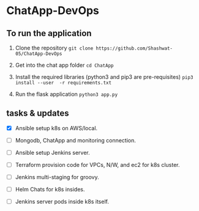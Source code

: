 # ChatApp-DevOps

## To run the application 

1. Clone the repository
`git clone https://github.com/Shashwat-05/ChatApp-DevOps`

2. Get into the chat app folder
`cd ChatApp`

3. Install the required libraries 
(python3 and pip3 are pre-requisites)
`pip3 install --user  -r requirements.txt`

4. Run the flask application
`python3 app.py`

## tasks & updates
- [x] Ansible setup k8s on AWS/local.
- [ ] Mongodb, ChatApp and monitoring connection.
- [ ] Ansible setup Jenkins server.
- [ ] Terraform provision code for VPCs, N/W, and ec2 for k8s cluster.
- [ ] Jenkins multi-staging for groovy.
- [ ] Helm Chats for k8s insides.
- [ ] Jenkins server pods inside k8s itself.

